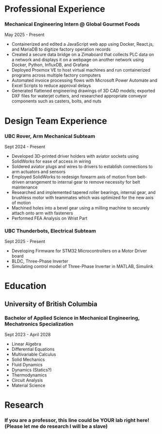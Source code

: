 # Professional Experience

### Mechanical Engineering Intern @ Global Gourmet Foods

May 2025 - Present 

- Containerized and edited a JavaScript web app using Docker, React.js, and MariaDB to digitize factory operation records
- Created a secure data bridge on a Zimaboard that collects PLC data on a network and displays it on a webpage on another network using Docker, Python, InfluxDB, and Grafana
- Deployed Proxmox VE to host virtual machines and run containerized programs across multiple factory computers
- Automated invoice processing flows with Microsoft Power Automate and Excel Scripts to reduce approval delays
- Generated flattened engineering drawings of 3D CAD models; exported DXF files for waterjet cutters, and researched appropriate conveyor components such as casters, bolts, and nuts
  

# Design Team Experience

### UBC Rover, Arm Mechanical Subteam

Sept 2024 - Present

- Developed 3D-printed driver holders with aviator sockets using SolidWorks for ease of access in wiring
- Soldered aviator plugs and wires to drivers to establish connections to arm actuators and sensors
- Employed SolidWorks to redesign forearm axis of motion from belt-driven arrangement to internal gear to remove necessity for belt maintenance
- Researched and implemented tapered roller bearings, internal gear, and brushless motor with teammates which was optimized for the new axis of motion
- Machined holes into a bevel gear using a milling machine to securely attach onto arm with fasteners
- Performed FEA Analysis on Wrist Part

### UBC Thunderbots, Electrical Subteam

Sept 2025 - Present

- Developing Firmware for STM32 Microcontrollers on a Motor Driver board
- BLDC, Three-Phase Inverter
- Simulating control model of Three-Phase Inverter in MATLAB, Simulink
  

# Education

## University of British Columbia

### Bachelor of Applied Science in Mechanical Engineering, Mechatronics Specialization

Sept 2023 - April 2028
- Linear Algebra
- Differential Equations
- Multivariable Calculus
- Solid Mechanics
- Fluid Dynamics
- Dynamics (Statics?)
- Thermodynamics
- Circuit Analysis
- Material Science

# Research

### If you are a professor, this line could be YOUR lab right here! (Please let me do research I will be a slave)